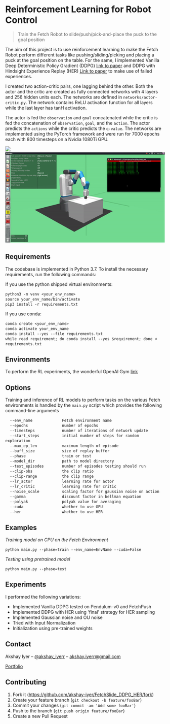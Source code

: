 # Reinforcement Learning for Robot Control
> Train the Fetch Robot to slide/push/pick-and-place the puck to the goal position

The aim of this project is to use reinforcement learning to make the Fetch Robot perform different tasks like pushing/sliding/picking and placing a puck at the goal position on the table. For the same, I implemented Vanilla Deep Deterministic Policy Gradient (DDPG) [link to paper](https://arxiv.org/abs/1509.02971) and DDPG with Hindsight Experience Replay (HER) [Link to paper](https://arxiv.org/abs/1707.01495) to make use of failed experiences.

I created two action-critic pairs, one lagging behind the other. Both the actor and the critic are created as fully connected networks with 4 layers and 256 hidden units each. The networks are defined in `networks/actor-critic.py`. The network contains ReLU activation function for all layers while the last layer has tanH activation. 

The actor is fed the `observation` and `goal` concatenated while the critic is fed the concatenation of `observation`, `goal`, and the `action`. The actor predicts the `actions` while the critic predicts the `q-value`. The networks are implemented using the PyTorch framework and were run for 7000 epochs each with 800 timesteps on a Nvidia 1080Ti GPU. 

![](header.png)
![alt text](rl_demo.gif)

## Requirements

The codebase is implemented in Python 3.7. To install the necessary requirements, run the following commands:

If you use the python shipped virtual environments:
```
python3 -m venv <your_env_name>
source your_env_name/bin/activate
pip3 install -r requirements.txt
```

If you use conda:
```
conda create <your_env_name>
conda activate your_env_name 
conda install --yes --file requirements.txt
while read requirement; do conda install --yes $requirement; done < requirements.txt
```

## Environments
To perform the RL experiments, the wonderful OpenAI Gym [link](https://gym.openai.com/envs/#robotics)

## Options

Training and inference of RL models to perform tasks on the various Fetch environments is handled by the `main.py` script which provides the following command-line arguments

```
  --env_name             Fetch environment name
  --epochs               number of epochs
  --timesteps            number of iterations of network update
  --start_steps          initial number of steps for random exploration
  --max_ep_len           maximum length of episode
  --buff_size            size of replay buffer
  --phase                train or test
  --model_dir            path to model directory
  --test_episodes        number of episodes testing should run
  --clip-obs             the clip ratio
  --clip-range           the clip range
  --lr_actor             learning rate for actor
  --lr_critic            learning rate for critic
  --noise_scale          scaling factor for gaussian noise on action
  --gamma                discount factor in bellman equation
  --polyak               polyak value for averaging
  --cuda                 whether to use GPU
  --her                  whether to use HER
```

## Examples

_Training model on CPU on the Fetch Environment <EnvName>_

```
python main.py --phase=train --env_name=EnvName --cuda=False 
```

_Testing using pretrained model_

```
python main.py --phase=test
```

## Experiments

I performed the following variations:
- Implemented Vanilla DDPG tested on Pendulum-v0 and FetchPush
- Implemented DDPG with HER using 'final' strategy for HER sampling 
- Implemented Gaussian noise and OU noise
- Tried with Input Normalization 
- Initialization using pre-trained weights


## Contact

Akshay Iyer – [@akshay_iyerr](https://twitter.com/akshay_iyerr) – akshay.iyerr@gmail.com

[Portfolio](https://akshay-iyer.github.io/)

## Contributing

1. Fork it (<https://github.com/akshay-iyer/FetchSlide_DDPG_HER/fork>)
2. Create your feature branch (`git checkout -b feature/fooBar`)
3. Commit your changes (`git commit -am 'Add some fooBar'`)
4. Push to the branch (`git push origin feature/fooBar`)
5. Create a new Pull Request

<!-- Markdown link & img dfn's -->
[npm-image]: https://img.shields.io/npm/v/datadog-metrics.svg?style=flat-square
[npm-url]: https://npmjs.org/package/datadog-metrics
[npm-downloads]: https://img.shields.io/npm/dm/datadog-metrics.svg?style=flat-square
[travis-image]: https://img.shields.io/travis/dbader/node-datadog-metrics/master.svg?style=flat-square
[travis-url]: https://travis-ci.org/dbader/node-datadog-metrics
[wiki]: https://github.com/yourname/yourproject/wiki

